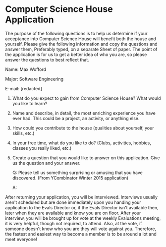 # Computer Science House Application

The purpose of the following questions is to help us determine if your
acceptance into Computer Science House will benefit both the house and yourself.
Please give the following information and copy the questions and answer them,
Preferably typed, on a separate Sheet of paper. The point of the application is
for us to get a better idea of who you are, so please answer the questions to
best reflect that.

Name: Max Wofford

Major: Software Engineering

E-mail: [redacted]

1. What do you expect to gain from Computer Science House? What would you like
   to learn?
2. Name and describe, in detail, the most enriching experience you have ever
   had. This could be a project, an activity, or anything else.
3. How could you contribute to the house (qualities about yourself, your skills,
   etc.)
4. In your free time, what do you like to do? (Clubs, activities, hobbies,
   classes you really liked, etc.)
5. Create a question that you would like to answer on this application. Give us
   the question and your answer.

   Q: Please tell us something surprising or amusing that you have discovered.
   (From YCombinator Winter 2015 application)

   A:

After returning your application, you will be interviewed. Interviews usually
aren't scheduled but are done immediately upon you handing your application to
the Evals Director or, if the Evals Director isn't available then, later when
they are available and know you are on floor. After your interview, you will be
brought up for vote at the weekly Evaluations meeting, it is very helpful,
though not required, to attend. Also, at the vote, if someone doesn't know who
you are they will vote against you. Therefore, the fastest and easiest way to
become a member is to be around a lot and meet everyone!
